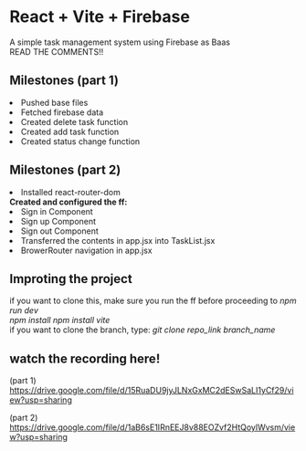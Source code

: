 # React + Vite + Firebase

A simple task management system using Firebase as Baas <br>
READ THE COMMENTS!! 

## Milestones (part 1)
<li> Pushed base files </li>
<li> Fetched firebase data </li>
<li> Created delete task function </li>
<li> Created add task function </li>
<li> Created status change function </li>

## Milestones (part 2)
<li> Installed react-router-dom </li>
<b>Created and configured the ff:</b>
<li> Sign in Component</li>
<li> Sign up Component</li>
<li> Sign out Component</li>
<li> Transferred the contents in app.jsx into TaskList.jsx</li>
<li> BrowerRouter navigation in app.jsx</li>

## Improting the project
if you want to clone this, make sure you run the ff before proceeding to *npm run dev* <br>
*npm install*
*npm install vite* <br>
if you want to clone the branch, type:
*git clone repo_link branch_name*

## watch the recording here! <br> 
(part 1) <br>
https://drive.google.com/file/d/15RuaDU9jyJLNxGxMC2dESwSaLI1yCf29/view?usp=sharing

(part 2) <br>
https://drive.google.com/file/d/1aB6sE1IRnEEJ8v88EOZvf2HtQoylWvsm/view?usp=sharing

